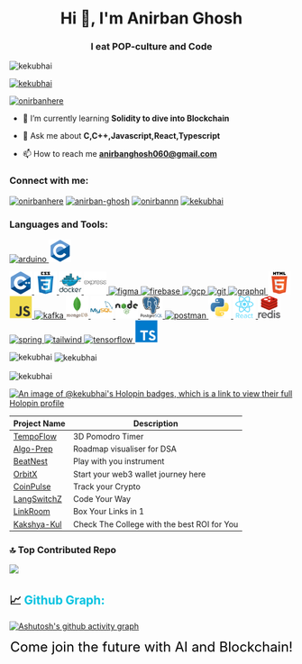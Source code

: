 <h1 align="center">Hi 👋, I'm Anirban Ghosh</h1>
<h3 align="center">I eat POP-culture and Code</h3>

<p align="left"> <img src="https://komarev.com/ghpvc/?username=kekubhai&label=Profile%20views&color=0e75b6&style=flat" alt="kekubhai" /> </p>

<p align="left"> <a href="https://github.com/ryo-ma/github-profile-trophy"><img src="https://github-profile-trophy.vercel.app/?username=kekubhai" alt="kekubhai" /></a> </p>

<p align="left"> <a href="https://twitter.com/onirbanhere" target="blank"><img src="https://img.shields.io/twitter/follow/onirbanhere?logo=twitter&style=for-the-badge" alt="onirbanhere" /></a> </p>

- 🌱 I’m currently learning **Solidity to dive into Blockchain**

- 💬 Ask me about **C,C++,Javascript,React,Typescript**

- 📫 How to reach me **anirbanghosh060@gmail.com**

<h3 align="left">Connect with me:</h3>
<p align="left">
<a href="https://twitter.com/onirbanhere" target="blank"><img align="center" src="https://raw.githubusercontent.com/rahuldkjain/github-profile-readme-generator/master/src/images/icons/Social/twitter.svg" alt="onirbanhere" height="30" width="40" /></a>
<a href="https://linkedin.com/in/anirban-ghosh010" target="blank"><img align="center" src="https://raw.githubusercontent.com/rahuldkjain/github-profile-readme-generator/master/src/images/icons/Social/linked-in-alt.svg" alt="anirban-ghosh" height="30" width="40" /></a>
<a href="https://instagram.com/onirbannn" target="blank"><img align="center" src="https://raw.githubusercontent.com/rahuldkjain/github-profile-readme-generator/master/src/images/icons/Social/instagram.svg" alt="onirbannn" height="30" width="40" /></a>
<a href="https://leetcode.com/u/anirbanghosh060/" target="blank"><img align="center" src="https://raw.githubusercontent.com/rahuldkjain/github-profile-readme-generator/master/src/images/icons/Social/leet-code.svg" alt="kekubhai" height="30" width="40" /></a>
</p>

<h3 align="left">Languages and Tools:</h3>
<p align="left"> 
  <a href="https://www.arduino.cc/" target="_blank" rel="noreferrer"> 
    <img src="https://cdn.worldvectorlogo.com/logos/arduino-1.svg" alt="arduino" width="40" height="40"/> 
  </a> 
  <a href="https://www.cprogramming.com/" target="_blank" rel="noreferrer"> 
    <img src="https://raw.githubusercontent.com/devicons/devicon/master/icons/c/c-original.svg" alt="c" width="40" height="40"/> 
  </a> 
  <!-- Add the rest of your icons here -->
  
<a href="https://www.w3schools.com/cpp/" target="_blank" rel="noreferrer"> <img src="https://raw.githubusercontent.com/devicons/devicon/master/icons/cplusplus/cplusplus-original.svg" alt="cplusplus" width="40" height="40"/> </a> <a href="https://www.w3schools.com/css/" target="_blank" rel="noreferrer"> <img src="https://raw.githubusercontent.com/devicons/devicon/master/icons/css3/css3-original-wordmark.svg" alt="css3" width="40" height="40"/> </a> <a href="https://www.docker.com/" target="_blank" rel="noreferrer"> <img src="https://raw.githubusercontent.com/devicons/devicon/master/icons/docker/docker-original-wordmark.svg" alt="docker" width="40" height="40"/> </a> <a href="https://expressjs.com" target="_blank" rel="noreferrer"> <img src="https://raw.githubusercontent.com/devicons/devicon/master/icons/express/express-original-wordmark.svg" alt="express" width="40" height="40"/> </a> <a href="https://www.figma.com/" target="_blank" rel="noreferrer"> <img src="https://www.vectorlogo.zone/logos/figma/figma-icon.svg" alt="figma" width="40" height="40"/> </a> <a href="https://firebase.google.com/" target="_blank" rel="noreferrer"> <img src="https://www.vectorlogo.zone/logos/firebase/firebase-icon.svg" alt="firebase" width="40" height="40"/> </a> <a href="https://cloud.google.com" target="_blank" rel="noreferrer"> <img src="https://www.vectorlogo.zone/logos/google_cloud/google_cloud-icon.svg" alt="gcp" width="40" height="40"/> </a> <a href="https://git-scm.com/" target="_blank" rel="noreferrer"> <img src="https://www.vectorlogo.zone/logos/git-scm/git-scm-icon.svg" alt="git" width="40" height="40"/> </a> <a href="https://graphql.org" target="_blank" rel="noreferrer"> <img src="https://www.vectorlogo.zone/logos/graphql/graphql-icon.svg" alt="graphql" width="40" height="40"/> </a> <a href="https://www.w3.org/html/" target="_blank" rel="noreferrer"> <img src="https://raw.githubusercontent.com/devicons/devicon/master/icons/html5/html5-original-wordmark.svg" alt="html5" width="40" height="40"/> </a> <a href="https://developer.mozilla.org/en-US/docs/Web/JavaScript" target="_blank" rel="noreferrer"> <img src="https://raw.githubusercontent.com/devicons/devicon/master/icons/javascript/javascript-original.svg" alt="javascript" width="40" height="40"/> </a> <a href="https://kafka.apache.org/" target="_blank" rel="noreferrer"> <img src="https://www.vectorlogo.zone/logos/apache_kafka/apache_kafka-icon.svg" alt="kafka" width="40" height="40"/> </a> <a href="https://www.mongodb.com/" target="_blank" rel="noreferrer"> <img src="https://raw.githubusercontent.com/devicons/devicon/master/icons/mongodb/mongodb-original-wordmark.svg" alt="mongodb" width="40" height="40"/> </a> <a href="https://www.mysql.com/" target="_blank" rel="noreferrer"> <img src="https://raw.githubusercontent.com/devicons/devicon/master/icons/mysql/mysql-original-wordmark.svg" alt="mysql" width="40" height="40"/> </a> <a href="https://nodejs.org" target="_blank" rel="noreferrer"> <img src="https://raw.githubusercontent.com/devicons/devicon/master/icons/nodejs/nodejs-original-wordmark.svg" alt="nodejs" width="40" height="40"/> </a> <a href="https://www.postgresql.org" target="_blank" rel="noreferrer"> <img src="https://raw.githubusercontent.com/devicons/devicon/master/icons/postgresql/postgresql-original-wordmark.svg" alt="postgresql" width="40" height="40"/> </a> <a href="https://postman.com" target="_blank" rel="noreferrer"> <img src="https://www.vectorlogo.zone/logos/getpostman/getpostman-icon.svg" alt="postman" width="40" height="40"/> </a> <a href="https://www.python.org" target="_blank" rel="noreferrer"> <img src="https://raw.githubusercontent.com/devicons/devicon/master/icons/python/python-original.svg" alt="python" width="40" height="40"/> </a> <a href="https://reactjs.org/" target="_blank" rel="noreferrer"> <img src="https://raw.githubusercontent.com/devicons/devicon/master/icons/react/react-original-wordmark.svg" alt="react" width="40" height="40"/> </a> <a href="https://redis.io" target="_blank" rel="noreferrer"> <img src="https://raw.githubusercontent.com/devicons/devicon/master/icons/redis/redis-original-wordmark.svg" alt="redis" width="40" height="40"/> </a> <a href="https://spring.io/" target="_blank" rel="noreferrer"> <img src="https://www.vectorlogo.zone/logos/springio/springio-icon.svg" alt="spring" width="40" height="40"/> </a> <a href="https://tailwindcss.com/" target="_blank" rel="noreferrer"> <img src="https://www.vectorlogo.zone/logos/tailwindcss/tailwindcss-icon.svg" alt="tailwind" width="40" height="40"/> </a> <a href="https://www.tensorflow.org" target="_blank" rel="noreferrer"> <img src="https://www.vectorlogo.zone/logos/tensorflow/tensorflow-icon.svg" alt="tensorflow" width="40" height="40"/> </a> <a href="https://www.typescriptlang.org/" target="_blank" rel="noreferrer"> <img src="https://raw.githubusercontent.com/devicons/devicon/master/icons/typescript/typescript-original.svg" alt="typescript" width="40" height="40"/> </a> </p>
</p>

<p><img align="left" src="https://github-readme-stats.vercel.app/api/top-langs?username=kekubhai&show_icons=true&locale=en&layout=compact" alt="kekubhai" /></p>

<p>&nbsp;<img align="center" src="https://github-readme-stats.vercel.app/api?username=kekubhai&show_icons=true&locale=en" alt="kekubhai" /></p>

<p><img align="center" src="https://github-readme-streak-stats.herokuapp.com/?user=kekubhai&" alt="kekubhai" /></p>
<!-- Adding the requested image with text -->


[![An image of @kekubhai's Holopin badges, which is a link to view their full Holopin profile](https://holopin.me/kekubhai)](https://holopin.io/@kekubhai)


| Project Name                                               | Description                  |
| ---------------------------------------------------------- | ---------------------------- |
| [TempoFlow](https://66fad4069243881f2dceed81--voluble-kashata-684138.netlify.app/)   | 3D Pomodro Timer        |
| [Algo-Prep](https://algo-path.vercel.app/)      | Roadmap visualiser for DSA    |
| [BeatNest](https://beatnext.vercel.app/)     | Play with you instrument |
| [OrbitX](https://orbitx-ecru.vercel.app/)    | Start your web3 wallet journey here |
|[CoinPulse](https://coinpulsenew.netlify.app/) |Track your Crypto|
|[LangSwitchZ](https://langswitchz.vercel.app/) | Code Your Way |
|[LinkRoom](https://linkroom-livid.vercel.app/) | Box Your Links in 1 |
|[Kakshya-Kul](https://kakshya-kul.vercel.app/) | Check The College with the best ROI for You |

### 🔝 Top Contributed Repo
![](https://github-contributor-stats.vercel.app/api?username=kekubhai&limit=5&theme=dark&combine_all_yearly_contributions=false)

<p><h2 style="text-decoration: none; cursor: none;">📈  <span style="color: #00c2e0">Github Graph:</span></h2></p>



[![Ashutosh's github activity graph](https://github-readme-activity-graph.vercel.app/graph?username=kekubhai&bg_color=02011e&color=ffffff&line=37ff00&point=ffffff&area=true&hide_border=true)](https://github.com/ashutosh00710/github-readme-activity-graph)

<p align="center">
  <span style="color:black; font-size:24px;">Come join the future with AI and Blockchain!</span>
</p>


